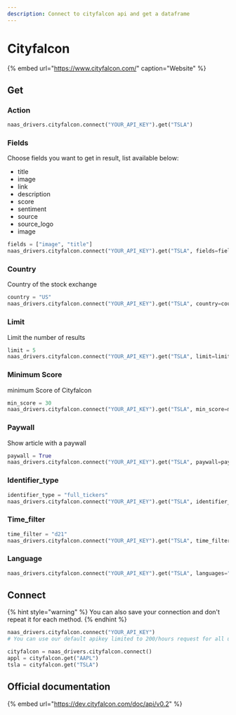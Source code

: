 ```yaml
---
description: Connect to cityfalcon api and get a dataframe
---
```


# Cityfalcon

{% embed url="https://www.cityfalcon.com/" caption="Website" %}

## Get

### Action



```python
naas_drivers.cityfalcon.connect("YOUR_API_KEY").get("TSLA")
```

### Fields

Choose fields you want to get in result, list available below:

* title
* image
* link
* description
* score
* sentiment
* source
* source\_logo
* image

```python
fields = ["image", "title"]
naas_drivers.cityfalcon.connect("YOUR_API_KEY").get("TSLA", fields=fields)
```

### Country

Country of the stock exchange

```python
country = "US"
naas_drivers.cityfalcon.connect("YOUR_API_KEY").get("TSLA", country=country)
```

### Limit

Limit the number of results

```python
limit = 5
naas_drivers.cityfalcon.connect("YOUR_API_KEY").get("TSLA", limit=limit)
```

### Minimum Score

minimum Score of Cityfalcon 

```python
min_score = 30
naas_drivers.cityfalcon.connect("YOUR_API_KEY").get("TSLA", min_score=min_score)
```

### Paywall

Show article with a paywall

```python
paywall = True
naas_drivers.cityfalcon.connect("YOUR_API_KEY").get("TSLA", paywall=paywall)
```

### Identifier\_type

```python
identifier_type = "full_tickers"
naas_drivers.cityfalcon.connect("YOUR_API_KEY").get("TSLA", identifier_type=identifier_type)
```

### Time\_filter

```python
time_filter = "d21"
naas_drivers.cityfalcon.connect("YOUR_API_KEY").get("TSLA", time_filter=time_filter)
```

### Language

```python
naas_drivers.cityfalcon.connect("YOUR_API_KEY").get("TSLA", languages="en")
```

## Connect

{% hint style="warning" %}
You can also save your connection and don't repeat it for each method.
{% endhint %}

```python
naas_drivers.cityfalcon.connect("YOUR_API_KEY")
# You can use our default apikey limited to 200/hours request for all users

cityfalcon = naas_drivers.cityfalcon.connect()
appl = cityfalcon.get("AAPL")
tsla = cityfalcon.get("TSLA")
```

## Official documentation

{% embed url="https://dev.cityfalcon.com/doc/api/v0.2" %}

